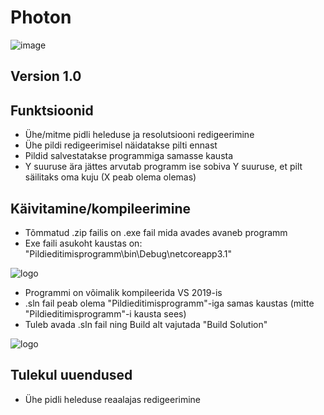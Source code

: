 # Photon

![image](https://user-images.githubusercontent.com/48165006/117047538-aab9f280-ad1a-11eb-92fb-aaf119347740.png)

## Version 1.0

## Funktsioonid
- Ühe/mitme pidli heleduse ja resolutsiooni redigeerimine 
- Ühe pildi redigeerimisel näidatakse pilti ennast
- Pildid salvestatakse programmiga samasse kausta
- Y suuruse ära jättes arvutab programm ise sobiva Y suuruse, et pilt säilitaks oma kuju (X peab olema olemas)

## Käivitamine/kompileerimine
- Tõmmatud .zip failis on .exe fail mida avades avaneb programm
- Exe faili asukoht kaustas on: "Pildieditimisprogramm\bin\Debug\netcoreapp3.1"


![logo](https://i.imgur.com/aJ5ojDt.png)

- Programmi on võimalik kompileerida VS 2019-is
- .sln fail peab olema "Pildieditimisprogramm"-iga samas kaustas (mitte "Pildieditimisprogramm"-i kausta sees)
- Tuleb avada .sln fail ning Build alt vajutada "Build Solution"

![logo](https://i.imgur.com/X28EN7d.png)

## Tulekul uuendused
- Ühe pidli heleduse reaalajas redigeerimine
